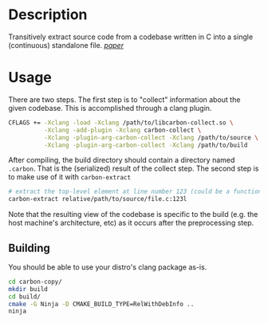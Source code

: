 # Description
Transitively extract source code from a codebase written in C into a single (continuous) standalone file. _[paper](https://people.csail.mit.edu/stelios/papers/codecarboncopy.pdf)_

# Usage
There are two steps. The first step is to "collect" information about the given codebase. This is accomplished through a clang plugin.

```bash
CFLAGS += -Xclang -load -Xclang /path/to/libcarbon-collect.so \
          -Xclang -add-plugin -Xclang carbon-collect \
          -Xclang -plugin-arg-carbon-collect -Xclang /path/to/source \
          -Xclang -plugin-arg-carbon-collect -Xclang /path/to/build
```
After compiling, the build directory should contain a directory named `.carbon`. That is the (serialized) result of the collect step. The second step is to make use of it with `carbon-extract`
```bash
# extract the top-level element at line number 123 (could be a function, or struct, or typedef, etc.)
carbon-extract relative/path/to/source/file.c:123l
```
Note that the resulting view of the codebase is specific to the build (e.g. the host machine's architecture, etc) as it occurs after the preprocessing step.

## Building
You should be able to use your distro's clang package as-is.
```bash
cd carbon-copy/
mkdir build
cd build/
cmake -G Ninja -D CMAKE_BUILD_TYPE=RelWithDebInfo ..
ninja
```
